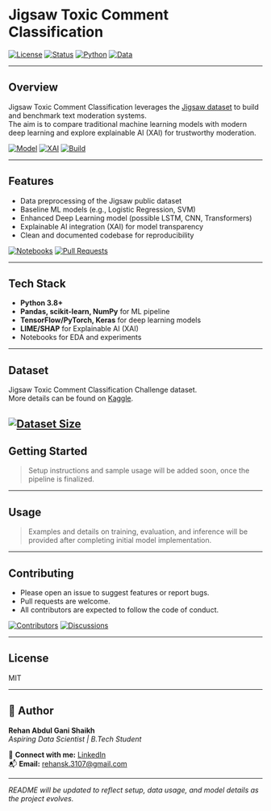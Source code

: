 # Jigsaw Toxic Comment Classification

[![License](https://img.shields.io/badge/license-MIT-blue.svg)](LICENSE)
[![Status](https://img.shields.io/badge/project-active-success.svg)]()
[![Python](https://img.shields.io/badge/python-3.8%2B-blue)]()
[![Data](https://img.shields.io/badge/data-Jigsaw-orange.svg)]()

---

## Overview

Jigsaw Toxic Comment Classification leverages the [Jigsaw dataset](https://www.kaggle.com/c/jigsaw-toxic-comment-classification-challenge) to build and benchmark text moderation systems.  
The aim is to compare traditional machine learning models with modern deep learning and explore explainable AI (XAI) for trustworthy moderation.

[![Model](https://img.shields.io/badge/model-ML%20%26%20DL-blueviolet)]()
[![XAI](https://img.shields.io/badge/XAI-Supported-informational)]()
[![Build](https://img.shields.io/badge/build-passing-brightgreen.svg)]()

---

## Features

- Data preprocessing of the Jigsaw public dataset
- Baseline ML models (e.g., Logistic Regression, SVM)
- Enhanced Deep Learning model (possible LSTM, CNN, Transformers)
- Explainable AI integration (XAI) for model transparency
- Clean and documented codebase for reproducibility

[![Notebooks](https://img.shields.io/badge/Notebooks-available-lightgrey)]()
[![Pull Requests](https://img.shields.io/badge/PRs-welcome-brightgreen)]()

---

## Tech Stack

- **Python 3.8+**
- **Pandas, scikit-learn, NumPy** for ML pipeline
- **TensorFlow/PyTorch, Keras** for deep learning models
- **LIME/SHAP** for Explainable AI (XAI)
- Notebooks for EDA and experiments

---

## Dataset

Jigsaw Toxic Comment Classification Challenge dataset.  
More details can be found on [Kaggle](https://www.kaggle.com/c/jigsaw-toxic-comment-classification-challenge/data).

[![Dataset Size](https://img.shields.io/badge/size-%3E500k%20comments-lightblue)]()
---

## Getting Started

> Setup instructions and sample usage will be added soon, once the pipeline is finalized.

---

## Usage

> Examples and details on training, evaluation, and inference will be provided after completing initial model implementation.

---

## Contributing

- Please open an issue to suggest features or report bugs.
- Pull requests are welcome.
- All contributors are expected to follow the code of conduct.

[![Contributors](https://img.shields.io/github/contributors/Rehan/jigsaw-text-moderation)]()
[![Discussions](https://img.shields.io/badge/discussions-enabled-blue)]()

---

## License

MIT

---

## 👤 Author  
**Rehan Abdul Gani Shaikh**  
_Aspiring Data Scientist | B.Tech Student_  

🔗 **Connect with me:** [LinkedIn](https://www.linkedin.com/in/rehan-shaikh-68153a246)  
📬 **Email:** rehansk.3107@gmail.com  


---

*README will be updated to reflect setup, data usage, and model details as the project evolves.*
